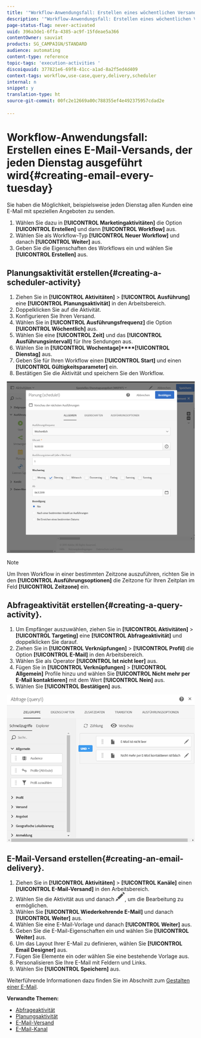 ```yaml
---
title: '"Workflow-Anwendungsfall: Erstellen eines wöchentlichen Versands"'
description: '"Workflow-Anwendungsfall: Erstellen eines wöchentlichen Versands"'
page-status-flag: never-activated
uuid: 396a3de1-6ffa-4385-ac9f-15fdeae5a366
contentOwner: sauviat
products: SG_CAMPAIGN/STANDARD
audience: automating
content-type: reference
topic-tags: 'execution-activities '
discoiquuid: 377821e6-69f8-41cc-a1ad-8a2f5ed4d409
context-tags: workflow,use-case,query,delivery,scheduler
internal: n
snippet: y
translation-type: ht
source-git-commit: 00fc2e12669a00c788355ef4e492375957cdad2e

---
```



# Workflow-Anwendungsfall: Erstellen eines E-Mail-Versands, der jeden Dienstag ausgeführt wird{#creating-email-every-tuesday}

Sie haben die Möglichkeit, beispielsweise jeden Dienstag allen Kunden eine E-Mail mit speziellen Angeboten zu senden.

1. Wählen Sie dazu in **[!UICONTROL Marketingaktivitäten]** die Option **[!UICONTROL Erstellen]** und dann **[!UICONTROL Workflow]** aus.
1. Wählen Sie als Workflow-Typ **[!UICONTROL Neuer Workflow]** und danach **[!UICONTROL Weiter]** aus.
1. Geben Sie die Eigenschaften des Workflows ein und wählen Sie **[!UICONTROL Erstellen]** aus.

## Planungsaktivität erstellen{#creating-a-scheduler-activity}

1. Ziehen Sie in **[!UICONTROL Aktivitäten]** &gt; **[!UICONTROL Ausführung]** eine **[!UICONTROL Planungsaktivität]** in den Arbeitsbereich.
1. Doppelklicken Sie auf die Aktivität.
1. Konfigurieren Sie Ihren Versand.
1. Wählen Sie in **[!UICONTROL Ausführungsfrequenz]** die Option **[!UICONTROL Wöchentlich]** aus.
1. Wählen Sie eine **[!UICONTROL Zeit]** und das **[!UICONTROL Ausführungsintervall]** für Ihre Sendungen aus.
1. Wählen Sie in **[!UICONTROL Wochentage]****[!UICONTROL Dienstag]** aus.
1. Geben Sie für Ihren Workflow einen **[!UICONTROL Start]** und einen **[!UICONTROL Gültigkeitsparameter]** ein.
1. Bestätigen Sie die Aktivität und speichern Sie den Workflow.

![](assets/scheduler_properties.png)

>[!NOTE]
>
>Um Ihren Workflow in einer bestimmten Zeitzone auszuführen, richten Sie in den **[!UICONTROL Ausführungsoptionen]** die Zeitzone für Ihren Zeitplan im Feld **[!UICONTROL Zeitzone]** ein.

## Abfrageaktivität erstellen{#creating-a-query-activity}.

1. Um Empfänger auszuwählen, ziehen Sie in **[!UICONTROL Aktivitäten]** &gt; **[!UICONTROL Targeting]** eine **[!UICONTROL Abfrageaktivität]** und doppelklicken Sie darauf.
1. Ziehen Sie in **[!UICONTROL Verknüpfungen]** &gt; **[!UICONTROL Profil]** die Option **[!UICONTROL E-Mail]** in den Arbeitsbereich.
1. Wählen Sie als Operator **[!UICONTROL Ist nicht leer]** aus.
1. Fügen Sie in **[!UICONTROL Verknüpfungen]** &gt; **[!UICONTROL Allgemein]** Profile hinzu und wählen Sie **[!UICONTROL Nicht mehr per E-Mail kontaktieren]** mit dem Wert **[!UICONTROL Nein]** aus.
1. Wählen Sie **[!UICONTROL Bestätigen]** aus.

![](assets/wf-complement-query.png)

## E-Mail-Versand erstellen{#creating-an-email-delivery}.

1. Ziehen Sie in **[!UICONTROL Aktivitäten]** &gt; **[!UICONTROL Kanäle]** einen **[!UICONTROL E-Mail-Versand]** in den Arbeitsbereich.
1. Wählen Sie die Aktivität aus und danach ![](assets/edit_darkgrey-24px.png), um die Bearbeitung zu ermöglichen.
1. Wählen Sie **[!UICONTROL Wiederkehrende E-Mail]** und danach **[!UICONTROL Weiter]** aus.
1. Wählen Sie eine E-Mail-Vorlage und danach **[!UICONTROL Weiter]** aus.
1. Geben Sie die E-Mail-Eigenschaften ein und wählen Sie **[!UICONTROL Weiter]** aus.
1. Um das Layout Ihrer E-Mail zu definieren, wählen Sie **[!UICONTROL Email Designer]** aus.
1. Fügen Sie Elemente ein oder wählen Sie eine bestehende Vorlage aus.
1. Personalisieren Sie Ihre E-Mail mit Feldern und Links.
1. Wählen Sie **[!UICONTROL Speichern]** aus.

Weiterführende Informationen dazu finden Sie im Abschnitt zum [Gestalten einer E-Mail](../../designing/using/designing-from-scratch.md#designing-an-email-content-from-scratch).

**Verwandte Themen:**

* [Abfrageaktivität](../..//automating/using/query.md)
* [Planungsaktivität](../..//automating/using/scheduler.md)
* [E-Mail-Versand](../..//automating/using/email-delivery.md)
* [E-Mail-Kanal](../..//channels/using/creating-an-email.md)
